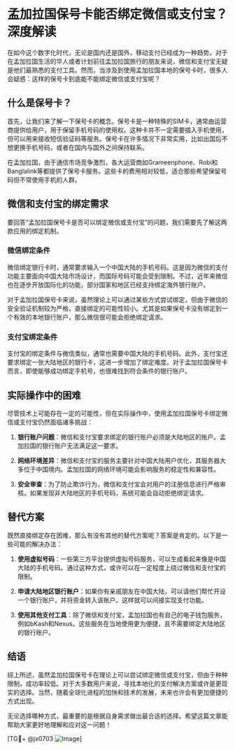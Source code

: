 # 孟加拉国保号卡能否绑定微信或支付宝？深度解读

在如今这个数字化时代，无论是国内还是国外，移动支付已经成为一种趋势。对于在孟加拉国生活的华人或者计划前往孟加拉国旅行的朋友来说，微信和支付宝无疑是他们最熟悉的支付工具。然而，当涉及到使用孟加拉国本地的保号卡时，很多人会疑惑：这样的保号卡到底能不能绑定微信或支付宝呢？

## 什么是保号卡？

首先，让我们来了解一下保号卡的概念。保号卡是一种特殊的SIM卡，通常由运营商提供给用户，用于保留手机号码的使用权。这种卡并不一定需要插入手机使用，但可以用来接收短信验证码等服务。保号卡在许多情况下非常实用，比如出国后不想更换手机号码，或者在国内与国外之间保持联系。

在孟加拉国，由于通信市场竞争激烈，各大运营商如Grameenphone、Robi和Banglalink等都提供了保号卡服务。这些卡的费用相对较低，适合那些希望保留号码但不常使用手机的人群。

## 微信和支付宝的绑定需求

要回答“孟加拉国保号卡是否可以绑定微信或支付宝”的问题，我们需要先了解这两款应用的绑定机制。

### 微信绑定条件

微信绑定银行卡时，通常要求输入一个中国大陆的手机号码。这是因为微信的支付功能主要面向中国大陆市场设计，而国际号码可能会受到限制。不过，近年来微信也在逐步开放国际化的功能，部分国家和地区已经支持绑定海外银行账户。

对于孟加拉国保号卡来说，虽然理论上可以通过某些方式尝试绑定，但由于微信的安全验证机制较为严格，直接绑定的可能性较小。尤其是如果保号卡没有绑定到一个有效的本地银行账户，那么微信很可能会拒绝绑定请求。

### 支付宝绑定条件

支付宝的绑定条件与微信类似，通常也需要中国大陆的手机号码。此外，支付宝还要求绑定一张大陆地区的银行卡，这进一步增加了绑定难度。对于孟加拉国保号卡而言，即使能够成功绑定手机号，也很难找到符合条件的银行账户。

## 实际操作中的困难

尽管技术上可能存在一定的可能性，但在实际操作中，使用孟加拉国保号卡绑定微信或支付宝仍然面临诸多挑战：

1. **银行账户问题**：微信和支付宝要求绑定的银行账户必须是大陆地区的账户。孟加拉国的银行账户无法满足这一要求。
   
2. **网络环境差异**：微信和支付宝的服务主要针对中国大陆用户优化，其服务器大多位于中国境内。孟加拉国的网络环境可能会影响服务的稳定性和兼容性。

3. **安全审查**：为了防止欺诈行为，微信和支付宝会对用户的注册信息进行严格审核。如果发现非大陆地区的手机号码，系统可能会自动拒绝绑定请求。

## 替代方案

既然直接绑定存在困难，那么有没有其他的替代方案呢？答案是肯定的。以下是一些可能的解决办法：

1. **使用虚拟号码**：一些第三方平台提供虚拟号码服务，可以生成看起来像是中国大陆的手机号码。通过这种方式，或许可以在一定程度上绕过微信和支付宝的限制。

2. **申请大陆地区银行账户**：如果你有亲戚朋友在中国大陆，可以请他们帮忙开设一个银行账户，并将资金转入该账户。这样就可以间接实现支付功能。

3. **使用其他支付工具**：除了微信和支付宝，孟加拉国也有自己的电子钱包服务，例如bKash和Nexus。这些服务在当地使用更为便捷，且不需要绑定大陆地区的银行账户。

## 结语

综上所述，虽然孟加拉国保号卡在理论上可以尝试绑定微信或支付宝，但由于种种限制，成功率较低。对于大多数用户来说，寻找本地化的支付解决方案或许是更现实的选择。当然，随着全球化进程的加快和技术的发展，未来也许会有更加便捷的方式出现。

无论选择哪种方式，最重要的是根据自身需求做出最合适的选择。希望这篇文章能帮助大家更好地理解和应对这一问题！

[TG💪+ @jx0703 ![Image](https://github.com/user-attachments/assets/dbca1d08-cadb-493c-b0ec-ad6f7a83f270)]